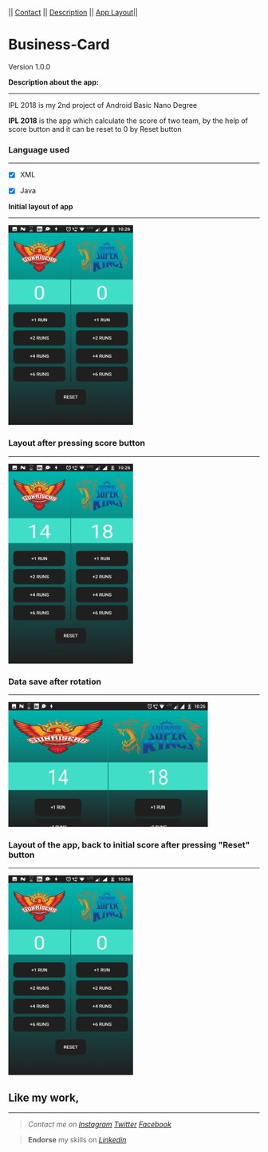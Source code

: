 || [Contact](#contact-me)      ||      [Description](#description-here)  ||    [App Layout](#app-layout)||

# Business-Card
Version 1.0.0


<a name="description-here"></a> **Description about the app:**
***

IPL 2018 is my 2nd project of Android Basic Nano Degree

**IPL 2018** is the app which calculate the score of two team, by the help of score button and it can be reset to 0 by Reset button


### Language used
***
- [x] XML
- [x] Java


<a name="app-layout"></a> **Initial layout of app**
***
<img src="app/src/main/res/drawable/initial.png" width="250" height="400">


### Layout after pressing score button
***
<img src="app/src/main/res/drawable/afterscore.png" width="250" height="400">


### Data save after rotation
***
<img src="app/src/main/res/drawable/afterrotation.png" width="400" height="250">


### Layout of the app, back to initial score after pressing "Reset" button
***
<img src="app/src/main/res/drawable/initial.png" width="250" height="400">


## **Like my work**,<a name="contact-me"></a>
***

>*Contact me on* *[Instagram](https://www.instagram.com/imadianand/) [Twitter](https://twitter.com/imadianand) [Facebook](https://www.facebook.com/imadianand)*

>**Endorse** my skills on *[Linkedin](https://www.linkedin.com/in/imadianand/)*
